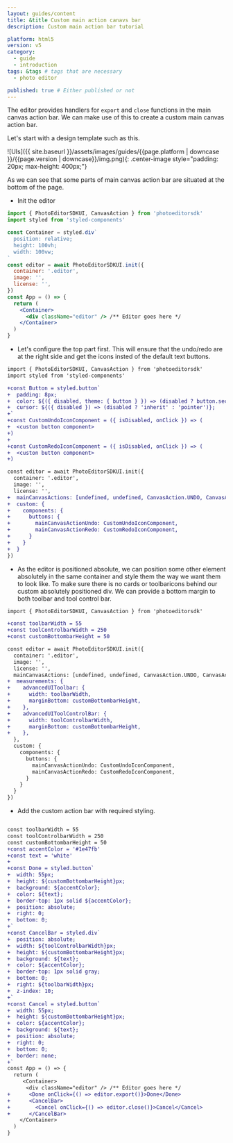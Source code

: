 ```yaml
---
layout: guides/content
title: &title Custom main action canavs bar
description: Custom main action bar tutorial

platform: html5
version: v5
category:
  - guide
  - introduction
tags: &tags # tags that are necessary
  - photo editor

published: true # Either published or not
---
```


The editor provides handlers for `export` and `close` functions in the main canvas action bar.
We can make use of this to create a custom main canvas action bar.

Let's start with a design template such as this.

![UIs]({{ site.baseurl }}/assets/images/guides/{{page.platform | downcase }}/{{page.version | downcase}}/img.png){: .center-image style="padding: 20px; max-height: 400px;"}


As we can see that some parts of main canvas action bar are situated at the bottom of the page.
- Init the editor

```jsx
import { PhotoEditorSDKUI, CanvasAction } from 'photoeditorsdk'
import styled from 'styled-components'

const Container = styled.div`
  position: relative;
  height: 100vh;
  width: 100vw;
`
const editor = await PhotoEditorSDKUI.init({
  container: '.editor',
  image: '',
  license: '',
})
const App = () => {
  return (
    <Container>
      <div className="editor" /> /** Editor goes here */
    </Container>
  )
}
```
- Let's configure the top part first. This will ensure that the undo/redo are at the right side and get the icons insted of the default text buttons.

```diff
import { PhotoEditorSDKUI, CanvasAction } from 'photoeditorsdk'
import styled from 'styled-components'

+const Button = styled.button`
+  padding: 8px;
+  color: ${({ disabled, theme: { button } }) => (disabled ? button.secondaryForeground : button.primaryForeground)};
+  cursor: ${({ disabled }) => (disabled ? 'inherit' : 'pointer')};
+`
+const CustomUndoIconComponent = ({ isDisabled, onClick }) => (
+  <custon button component>
+)
+
+const CustomRedoIconComponent = ({ isDisabled, onClick }) => (
+  <custon button component>
+)

const editor = await PhotoEditorSDKUI.init({
  container: '.editor',
  image: '',
  license: '',
+  mainCanvasActions: [undefined, undefined, CanvasAction.UNDO, CanvasAction.REDO],
+  custom: {
+    components: {
+      buttons: {
+        mainCanvasActionUndo: CustomUndoIconComponent,
+        mainCanvasActionRedo: CustomRedoIconComponent,
+      }
+    }
+  }
})
```

- As the editor is positioned absolute, we can position some other element absolutely in the same container and style them the way we want them to look like. To make sure there is no cards or toolbaricons behind our custom absolutely positioned div. We can provide a bottom margin to both toolbar and tool control bar.

```diff
import { PhotoEditorSDKUI, CanvasAction } from 'photoeditorsdk'

+const toolbarWidth = 55
+const toolControlbarWidth = 250
+const customBottombarHeight = 50

const editor = await PhotoEditorSDKUI.init({
  container: '.editor',
  image: '',
  license: '',
  mainCanvasActions: [undefined, undefined, CanvasAction.UNDO, CanvasAction.REDO],
+  measurements: {
+    advancedUIToolbar: {
+      width: toolbarWidth,
+      marginBottom: customBottombarHeight,
+    },
+    advancedUIToolControlBar: {
+      width: toolControlbarWidth,
+      marginBottom: customBottombarHeight,
+    },
  },
  custom: {
    components: {
      buttons: {
        mainCanvasActionUndo: CustomUndoIconComponent,
        mainCanvasActionRedo: CustomRedoIconComponent,
      }
    }
  }
})
```

- Add the custom action bar with required styling.

```diff

const toolbarWidth = 55
const toolControlbarWidth = 250
const customBottombarHeight = 50
+const accentColor = '#1e47fb'
+const text = 'white'
+
+const Done = styled.button`
+  width: 55px;
+  height: ${customBottombarHeight}px;
+  background: ${accentColor};
+  color: ${text};
+  border-top: 1px solid ${accentColor};
+  position: absolute;
+  right: 0;
+  bottom: 0;
+`
+const CancelBar = styled.div`
+  position: absolute;
+  width: ${toolControlbarWidth}px;
+  height: ${customBottombarHeight}px;
+  background: ${text};
+  color: ${accentColor};
+  border-top: 1px solid gray;
+  bottom: 0;
+  right: ${toolbarWidth}px;
+  z-index: 10;
+`
+const Cancel = styled.button`
+  width: 55px;
+  height: ${customBottombarHeight}px;
+  color: ${accentColor};
+  background: ${text};
+  position: absolute;
+  right: 0;
+  bottom: 0;
+  border: none;
+`
const App = () => {
  return (
     <Container>
      <div className="editor" /> /** Editor goes here */
+      <Done onClick={() => editor.export()}>Done</Done>
+      <CancelBar>
+        <Cancel onClick={() => editor.close()}>Cancel</Cancel>
+      </CancelBar>
    </Container>
  )
}
```

